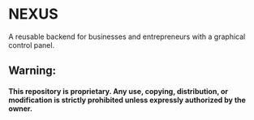 # NEXUS
A reusable backend for businesses and entrepreneurs with a graphical control panel. 

## Warning:
#### This repository is proprietary. Any use, copying, distribution, or modification is strictly prohibited unless expressly authorized by the owner.
